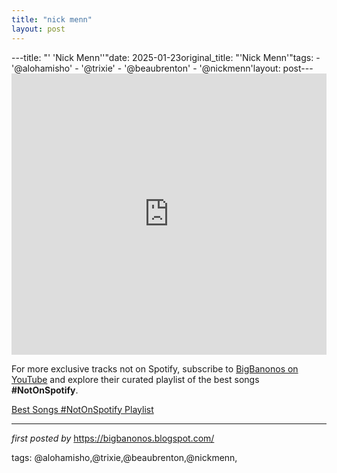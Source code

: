 ```yaml
---
title: "nick menn"
layout: post
---
```

---title: "' 'Nick Menn''"date: 2025-01-23original_title: "'Nick Menn'"tags:  - '@alohamisho'  - '@trixie'  - '@beaubrenton'  - '@nickmenn'layout: post---<iframe frameborder="no" height="450" scrolling="no" src="https://w.soundcloud.com/player/?url=https%3A//api.soundcloud.com/tracks/212710318&auto_play=false&hide_related=false&show_comments=true&show_user=true&show_reposts=false&visual=true" width="100%"></iframe><!--Subscribe and Playlist Links--><div>    <p>For more exclusive tracks not on Spotify, subscribe to <a href="https://www.youtube.com/@BigBanonos" target="_blank">BigBanonos on YouTube</a> and explore their curated playlist of the best songs <strong>#NotOnSpotify</strong>.</p>    <p><a href="https://www.youtube.com/playlist?list=PLtuNtuTatqI0kFahUCbtbfenC_ET5O_tr" target="_blank">Best Songs #NotOnSpotify Playlist<br /></a></p></div><hr /><p><em>first posted by</em> <a href="https://bigbanonos.blogspot.com/" rel="noopener" target="_new">https://bigbanonos.blogspot.com/</a></p><p>tags: @alohamisho,@trixie,@beaubrenton,@nickmenn,</p>